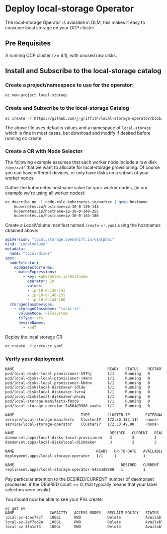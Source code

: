 # Deploy local-storage Operator

The local-storage Operator is avaialble in OLM, this makes it easy to consume local storage on your OCP cluster.

## Pre Requisites

A running OCP cluster (>= 4.1), with unused raw disks.  

## Install and Subscribe to the local-storage catalog

### Create a project/namespace to use for the operator:

```bash 
oc new-project local-storage
```

### Create and Subscribe to the local-storage Catalog

```bash
oc create -f https://github.com/j-griffith/local-storage-operator/blob/master/examples/olm-deploy/catalog-create-subscribe.yaml
```

The above file uses defaults values and a namespace of ``local-storage`` which is fine in most cases, but download and modify if desired before running oc create.

### Create a CR with Node Selector

The following example assumes that each worker node include a raw disk ``/dev/xvdf`` that we want to allocate for local-storage provisioning.  Of course you can have different devices, or only have disks on a subset of your worker nodes.

Gather the kubernetes hostname value for your worker nodes, (in our example we're using all worker nodes):

```bash
oc describe no -l node-role.kubernetes.io/worker | grep hostname
	kubernetes.io/hostname=ip-10-0-136-143
	kubernetes.io/hostname=ip-10-0-140-255
	kubernetes.io/hostname=ip-10-0-144-180
```

Create a LocalVolume manifest named ``create-cr.yaml`` using the hostnames obtained above:

```yaml
apiVersion: "local.storage.openshift.io/v1alpha1"
kind: "LocalVolume"
metadata:
  name: "local-disks"
spec:
  nodeSelector:
    nodeSelectorTerms:
    - matchExpressions:
        - key: kubernetes.io/hostname
          operator: In
          values:
          - ip-10-0-136-143
          - ip-10-0-140-255
          - ip-10-0-144-180
  storageClassDevices:
    - storageClassName: "local-sc"
      volumeMode: Filesystem
      fsType: xfs
      deviceNames:
        - xvdf
```

Deploy the local storage CR:

```bash
oc create -f crete-cr.yaml
```

### Verify your deployment

```bash
NAME                                          READY   STATUS    RESTARTS   AGE
pod/local-disks-local-provisioner-h97hj       1/1     Running   0          46m
pod/local-disks-local-provisioner-j4mnn       1/1     Running   0          46m
pod/local-disks-local-provisioner-kbdnx       1/1     Running   0          46m
pod/local-diskslocal-diskmaker-ldldw          1/1     Running   0          46m
pod/local-diskslocal-diskmaker-lvrv4          1/1     Running   0          46m
pod/local-diskslocal-diskmaker-phxdq          1/1     Running   0          46m
pod/local-storage-manifests-f8zc9             1/1     Running   0          48m
pod/local-storage-operator-54564d9988-vxvhx   1/1     Running   0          47m

NAME                              TYPE        CLUSTER-IP       EXTERNAL-IP   PORT(S)     AGE
service/local-storage-manifests   ClusterIP   172.30.183.114   <none>        50051/TCP   48m
service/local-storage-operator    ClusterIP   172.30.49.90     <none>        60000/TCP   47m

NAME                                           DESIRED   CURRENT   READY   UP-TO-DATE   AVAILABLE   NODE SELECTOR   AGE
daemonset.apps/local-disks-local-provisioner   3         3         3       3            3           <none>          46m
daemonset.apps/local-diskslocal-diskmaker      3         3         3       3            3           <none>          46m

NAME                                     READY   UP-TO-DATE   AVAILABLE   AGE
deployment.apps/local-storage-operator   1/1     1            1           47m

NAME                                                DESIRED   CURRENT   READY   AGE
replicaset.apps/local-storage-operator-54564d9988   1         1         1       47m
```

Pay particular attention to the DESIRED/CURRENT number of daemonset processes, if the DESIRED count == 0, that typically means that your label selectors were invalid.

You should now be able to see your PVs create:

```bash
oc get pv
NAME                CAPACITY   ACCESS MODES   RECLAIM POLICY   STATUS      CLAIM   STORAGECLASS   REASON   AGE
local-pv-1cec77cf   100Gi      RWO            Delete           Available           local-sc                88m
local-pv-2ef7cd2a   100Gi      RWO            Delete           Available           local-sc                82m
local-pv-3fa1c73    100Gi      RWO            Delete           Available           local-sc                48m
```


